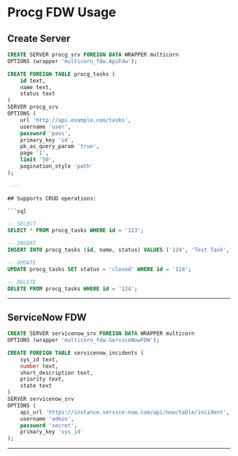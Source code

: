 # Procg FDW Usage

## Create Server

```sql
CREATE SERVER procg_srv FOREIGN DATA WRAPPER multicorn
OPTIONS (wrapper 'multicorn_fdw.ApiFdw');

CREATE FOREIGN TABLE procg_tasks (
    id text,
    name text,
    status text
)
SERVER procg_srv
OPTIONS (
    url 'http://api.example.com/tasks',
    username 'user',
    password 'pass',
    primary_key 'id',
    pk_as_query_param 'true',
    page '1',
    limit '50',
    pagination_style 'path'
);

 ---

## Supports CRUD operations:

```sql

-- SELECT
SELECT * FROM procg_tasks WHERE id = '123';

-- INSERT
INSERT INTO procg_tasks (id, name, status) VALUES ('124', 'Test Task', 'open');

-- UPDATE
UPDATE procg_tasks SET status = 'closed' WHERE id = '124';

-- DELETE
DELETE FROM procg_tasks WHERE id = '124';

```

---

## ServiceNow FDW

```sql
CREATE SERVER servicenow_srv FOREIGN DATA WRAPPER multicorn
OPTIONS (wrapper 'multicorn_fdw.ServiceNowFDW');

CREATE FOREIGN TABLE servicenow_incidents (
    sys_id text,
    number text,
    short_description text,
    priority text,
    state text
)
SERVER servicenow_srv
OPTIONS (
    api_url 'https://instance.service-now.com/api/now/table/incident',
    username 'admin',
    password 'secret',
    primary_key 'sys_id'
);

```

---
